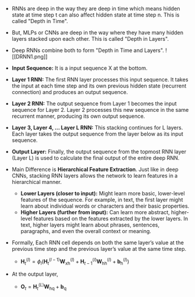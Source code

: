 - RNNs are deep in the way they are deep in time which means hidden state at time step t can also affect hidden state at time step n. This is called "Depth in Time".
- But, MLPs or CNNs are deep in the way where they have many hidden layers stacked upon each other. This is called "Depth in Layers".
- Deep RNNs combine both to form "Depth in Time and Layers".
![[DRNN1.png]]
- **Input Sequence:** It is a input sequence X at the bottom.
- **Layer 1 RNN:** The first RNN layer processes this input sequence. It takes the input at each time step and its own previous hidden state (recurrent connection) and produces an output sequence.
- **Layer 2 RNN:** The output sequence from Layer 1 becomes the input sequence for Layer 2. Layer 2 processes this new sequence in the same recurrent manner, producing its own output sequence.
- **Layer 3, Layer 4, ... Layer L RNN:** This stacking continues for L layers. Each layer takes the output sequence from the layer below as its input sequence.
- **Output Layer:** Finally, the output sequence from the topmost RNN layer (Layer L) is used to calculate the final output of the entire deep RNN.

- Main Difference is **Hierarchical Feature Extraction**. Just like in deep CNNs, stacking RNN layers allows the network to learn features in a hierarchical manner.
	- **Lower Layers (closer to input):** Might learn more basic, lower-level features of the sequence. For example, in text, the first layer might learn about individual words or characters and their basic properties.
    - **Higher Layers (further from input):** Can learn more abstract, higher-level features based on the features extracted by the lower layers. In text, higher layers might learn about phrases, sentences, paragraphs, and even the overall context or meaning.

- Formally, Each RNN cell depends on both the same layer’s value at the previous time step and the previous layer’s value at the same time step.
	- $\mathbf{H}_t^{(l)} = \phi_l(\mathbf{H}_t^{(l-1)} \mathbf{W}_{\textrm{xh}}^{(l)} + \mathbf{H}_{t-1}^{(l)} \mathbf{W}_{\textrm{hh}}^{(l)}  + \mathbf{b}_\textrm{h}^{(l)})$
	  
- At the output layer,
	- $\mathbf{O}_t = \mathbf{H}_t^{(L)} \mathbf{W}_{\textrm{hq}} + \mathbf{b}_\textrm{q}$